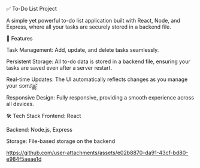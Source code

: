 ✅ To-Do List Project


A simple yet powerful to-do list application built with React, Node, and Express, where all your tasks are securely stored in a backend file.




🚀 Features




Task Management: Add, update, and delete tasks seamlessly.




Persistent Storage: All to-do data is stored in a backend file, ensuring your tasks are saved even after a server restart.




Real-time Updates: The UI automatically reflects changes as you manage your ടാസ്ക്സ്





Responsive Design: Fully responsive, providing a smooth experience across all devices.




🛠️ Tech Stack
Frontend: React




Backend: Node.js, Express





Storage: File-based storage on the backend




https://github.com/user-attachments/assets/e02b8870-da91-43cf-bd80-e984f5aeae1d



